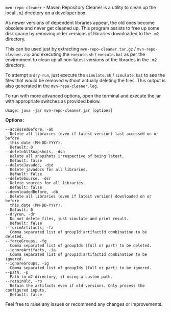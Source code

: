 `mvn-repo-cleaner` - Maven Repository Cleaner is a utility to clean up the local 
`.m2` directory on a developer box.

As newer versions of dependent libraries appear, the old ones become obsolete 
and never get cleaned up. 
This program assists to free up some disk space by removing older versions of 
libraries downloaded to the `.m2` directory.

This can be used just by extracting `mvn-repo-cleaner.tar.gz` / `mvn-repo-cleaner.zip` 
and executing the `execute.sh` / `execute.bat` as per the environment 
to clean up all non-latest versions of the libraries in the `.m2` directory.

To attempt a `dry-run`, just execute the `simulate.sh` / `simulate.bat` 
to see the files that would be removed without actually deleting the files.
This output is also generated in the `mvn-repo-cleaner.log`.

To run with more advanced options, open the terminal and execute the jar with 
appropriate switches as provided below.

`Usage: java -jar mvn-repo-cleaner.jar [options]`

  **Options:**
  
    --accessedBefore, -ab
      Delete all libraries (even if latest version) last accessed on or before 
      this date (MM-DD-YYYY).
      Default: 0
    --deleteAllSnapshots, -dsn
      Delete all snapshots irrespective of being latest.
      Default: false
    --deleteJavadoc, -djd
      Delete javadocs for all libraries.
      Default: false
    --deleteSource, -dsr
      Delete sources for all libraries.
      Default: false
    --downloadedBefore, -db
      Delete all libraries (even if latest version) downloaded on or before 
      this date (MM-DD-YYYY).
      Default: 0
    --dryrun, -dr
      Do not delete files, just simulate and print result.
      Default: false
    --forceArtifacts, -fa
      Comma separated list of groupId:artifactId combination to be deleted.
    --forceGroups, -fg
      Comma separated list of groupIds (full or part) to be deleted.
    --ignoreArtifacts, -ia
      Comma separated list of groupId:artifactId combination to be ignored.
    --ignoreGroups, -ig
      Comma separated list of groupIds (full or part) to be ignored.
    --path, -p
      Path to m2 directory, if using a custom path.
    --retainOld, -ro
      Retain the artifacts even if old versions. Only process the configured inputs.
      Default: false
      

Feel free to raise any issues or recommend any changes or improvements.